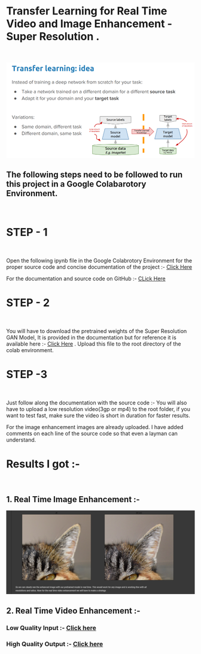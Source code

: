 # Transfer Learning for Real Time Video and Image Enhancement - Super Resolution .

<br/>
<br/>

<img src="img/transfer.png" width="800" >

## The following steps need to be followed to run this project in a Google Colabarotory Environment.

<br/>

# STEP - 1

<br/>

Open the following ipynb file in the Google Colabrotory Environment for the proper source code and concise documentation of the project :-  [Click Here](https://colab.research.google.com/drive/1LvD_6S9iPQIaL0A2r4JYE28ZsvguBGBy?usp=sharing)

For the documentation and source code on GitHub :- [CLick Here](https://github.com/PranavShekhar13/MercuryAI/blob/main/RealTimeImage%26Video.ipynb)

# STEP - 2

<br/>

You will have to download the pretrained weights of the Super Resolution GAN Model, It is provided in the documentation but for reference it is available here :- [Click Here](https://drive.google.com/drive/folders/1eb9VCgNFcuuWWEd8HdysX5-FtIX8guPf?usp=sharin) . Upload this file to the root directory of the colab environment.

# STEP -3

<br/>

Just follow along the documentation with the source code :- You will also have to upload a low resolution video(3gp or mp4) to the root folder, if you want to test fast, make sure the video is short in duration for faster results.

For the image enhancement images are already uploaded. I have added comments on each line of the source code so that even a layman can understand.

# Results I got :-

<br/>

## 1. Real Time Image Enhancement :-

 
 <img src="img/enhanced.png" width="600" >

<br>

## 2. Real Time Video Enhancement :-

### Low Quality Input :- [Click here](https://youtu.be/znyGpTg7zlw)

### High Quality Output :- [Click here](https://youtu.be/rS8xYWVCM78)


